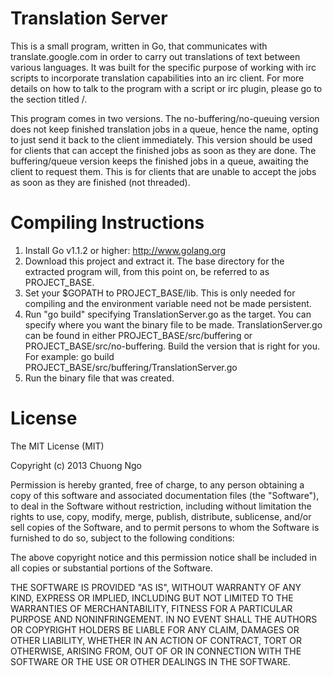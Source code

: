 Translation Server
==================

This is a small program, written in Go, that communicates with translate.google.com in order to carry out translations of text between various languages.  It was built for the specific purpose of working with irc scripts to incorporate translation capabilities into an irc client.  For more details on how to talk to the program with a script or irc plugin, please go to the section titled /<some title/>.

This program comes in two versions.  The no-buffering/no-queuing version does not keep finished translation jobs in a queue, hence the name, opting to just send it back to the client immediately.  This version should be used for clients that can accept the finished jobs as soon as they are done.  The buffering/queue version keeps the finished jobs in a queue, awaiting the client to request them.  This is for clients that are unable to accept the jobs as soon as they are finished (not threaded).

Compiling Instructions
======================
1. Install Go v1.1.2 or higher: http://www.golang.org
2. Download this project and extract it.  The base directory for the extracted program will, from this point on, be referred to as PROJECT_BASE.
3. Set your $GOPATH to PROJECT_BASE/lib.  This is only needed for compiling and the environment variable need not be made persistent.
4. Run "go build" specifying TranslationServer.go as the target.  You can specify where you want the binary file to be made.  TranslationServer.go can be found in either PROJECT_BASE/src/buffering or PROJECT_BASE/src/no-buffering.  Build the version that is right for you.  For example: go build PROJECT_BASE/src/buffering/TranslationServer.go
5.  Run the binary file that was created.

License
=======
The MIT License (MIT)

Copyright (c) 2013 Chuong Ngo

Permission is hereby granted, free of charge, to any person obtaining a copy of
this software and associated documentation files (the "Software"), to deal in
the Software without restriction, including without limitation the rights to
use, copy, modify, merge, publish, distribute, sublicense, and/or sell copies of
the Software, and to permit persons to whom the Software is furnished to do so,
subject to the following conditions:

The above copyright notice and this permission notice shall be included in all
copies or substantial portions of the Software.

THE SOFTWARE IS PROVIDED "AS IS", WITHOUT WARRANTY OF ANY KIND, EXPRESS OR
IMPLIED, INCLUDING BUT NOT LIMITED TO THE WARRANTIES OF MERCHANTABILITY, FITNESS
FOR A PARTICULAR PURPOSE AND NONINFRINGEMENT. IN NO EVENT SHALL THE AUTHORS OR
COPYRIGHT HOLDERS BE LIABLE FOR ANY CLAIM, DAMAGES OR OTHER LIABILITY, WHETHER
IN AN ACTION OF CONTRACT, TORT OR OTHERWISE, ARISING FROM, OUT OF OR IN
CONNECTION WITH THE SOFTWARE OR THE USE OR OTHER DEALINGS IN THE SOFTWARE.

